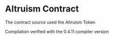 # Altruism Contract
The contract source used the Altruism Token

Compilation verified with the 0.4.11 compiler version